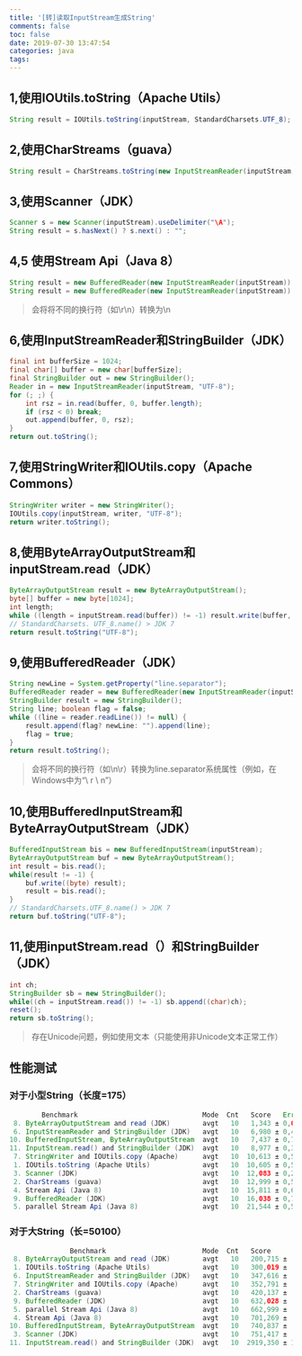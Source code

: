 ```yaml
---
title: '[转]读取InputStream生成String'
comments: false
toc: false
date: 2019-07-30 13:47:54
categories: java
tags:
---
```


## 1,使用IOUtils.toString（Apache Utils）

``` java
String result = IOUtils.toString(inputStream, StandardCharsets.UTF_8);
```

## 2,使用CharStreams（guava）

``` java
String result = CharStreams.toString(new InputStreamReader(inputStream, Charsets.UTF_8));
```

## 3,使用Scanner（JDK）

``` java
Scanner s = new Scanner(inputStream).useDelimiter("\A");
String result = s.hasNext() ? s.next() : "";
```

## 4,5 使用Stream Api（Java 8）

``` java
String result = new BufferedReader(new InputStreamReader(inputStream)).lines().collect(Collectors.joining("\n"));
String result = new BufferedReader(new InputStreamReader(inputStream)).lines().parallel().collect(Collectors.joining("\n"));  //并行
```

> 会将将不同的换行符（如\r\n）转换为\n

## 6,使用InputStreamReader和StringBuilder（JDK）

``` java
final int bufferSize = 1024;
final char[] buffer = new char[bufferSize];
final StringBuilder out = new StringBuilder();
Reader in = new InputStreamReader(inputStream, "UTF-8");
for (; ;) {
    int rsz = in.read(buffer, 0, buffer.length);
    if (rsz < 0) break;
    out.append(buffer, 0, rsz);
}
return out.toString();
```

## 7,使用StringWriter和IOUtils.copy（Apache Commons）

``` java
StringWriter writer = new StringWriter();
IOUtils.copy(inputStream, writer, "UTF-8");
return writer.toString();
```

## 8,使用ByteArrayOutputStream和inputStream.read（JDK）

``` java
ByteArrayOutputStream result = new ByteArrayOutputStream();
byte[] buffer = new byte[1024];
int length;
while ((length = inputStream.read(buffer)) != -1) result.write(buffer, 0, length);
// StandardCharsets. UTF_8.name() > JDK 7
return result.toString("UTF-8");
```

## 9,使用BufferedReader（JDK）

``` java
String newLine = System.getProperty("line.separator");
BufferedReader reader = new BufferedReader(new InputStreamReader(inputStream));
StringBuilder result = new StringBuilder();
String line; boolean flag = false;
while ((line = reader.readLine()) != null) {
    result.append(flag? newLine: "").append(line);
    flag = true;
}
return result.toString();
```

> 会将不同的换行符（如\n\r）转换为line.separator系统属性（例如，在Windows中为“\ r \ n”）

## 10,使用BufferedInputStream和ByteArrayOutputStream（JDK）

``` java
BufferedInputStream bis = new BufferedInputStream(inputStream);
ByteArrayOutputStream buf = new ByteArrayOutputStream();
int result = bis.read();
while(result != -1) {
    buf.write((byte) result);
    result = bis.read();
}
// StandardCharsets.UTF_8.name() > JDK 7
return buf.toString("UTF-8");
```

## 11,使用inputStream.read（）和StringBuilder （JDK）

``` java
int ch;
StringBuilder sb = new StringBuilder();
while((ch = inputStream.read()) != -1) sb.append((char)ch);
reset();
return sb.toString();
```

> 存在Unicode问题，例如使用文本（只能使用非Unicode文本正常工作）

## 性能测试

### 对于小型String（长度=175）

``` java
        Benchmark                               Mode  Cnt   Score   Error  Units
 8. ByteArrayOutputStream and read (JDK)        avgt   10   1,343 ± 0,028  us/op
 6. InputStreamReader and StringBuilder (JDK)   avgt   10   6,980 ± 0,404  us/op
10. BufferedInputStream, ByteArrayOutputStream  avgt   10   7,437 ± 0,735  us/op
11. InputStream.read() and StringBuilder (JDK)  avgt   10   8,977 ± 0,328  us/op
 7. StringWriter and IOUtils.copy (Apache)      avgt   10  10,613 ± 0,599  us/op
 1. IOUtils.toString (Apache Utils)             avgt   10  10,605 ± 0,527  us/op
 3. Scanner (JDK)                               avgt   10  12,083 ± 0,293  us/op
 2. CharStreams (guava)                         avgt   10  12,999 ± 0,514  us/op
 4. Stream Api (Java 8)                         avgt   10  15,811 ± 0,605  us/op
 9. BufferedReader (JDK)                        avgt   10  16,038 ± 0,711  us/op
 5. parallel Stream Api (Java 8)                avgt   10  21,544 ± 0,583  us/op
```

### 对于大String（长=50100）

``` java
               Benchmark                        Mode  Cnt   Score        Error  Units
 8. ByteArrayOutputStream and read (JDK)        avgt   10   200,715 ±   18,103  us/op
 1. IOUtils.toString (Apache Utils)             avgt   10   300,019 ±    8,751  us/op
 6. InputStreamReader and StringBuilder (JDK)   avgt   10   347,616 ±  130,348  us/op
 7. StringWriter and IOUtils.copy (Apache)      avgt   10   352,791 ±  105,337  us/op
 2. CharStreams (guava)                         avgt   10   420,137 ±   59,877  us/op
 9. BufferedReader (JDK)                        avgt   10   632,028 ±   17,002  us/op
 5. parallel Stream Api (Java 8)                avgt   10   662,999 ±   46,199  us/op
 4. Stream Api (Java 8)                         avgt   10   701,269 ±   82,296  us/op
10. BufferedInputStream, ByteArrayOutputStream  avgt   10   740,837 ±    5,613  us/op
 3. Scanner (JDK)                               avgt   10   751,417 ±   62,026  us/op
11. InputStream.read() and StringBuilder (JDK)  avgt   10  2919,350 ± 1101,942  us/op
```
